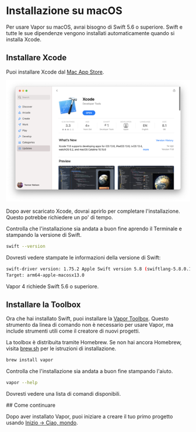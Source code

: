 # Installazione su macOS

Per usare Vapor su macOS, avrai bisogno di Swift 5.6 o superiore. Swift e tutte le sue dipendenze vengono installati automaticamente quando si installa Xcode.

## Installare Xcode

Puoi installare Xcode dal [Mac App Store](https://apps.apple.com/us/app/xcode/id497799835?mt=12).

![Xcode nel Mac App Store](../images/xcode-mac-app-store.png)

Dopo aver scaricato Xcode, dovrai aprirlo per completare l'installazione. Questo potrebbe richiedere un po' di tempo.

Controlla che l'installazione sia andata a buon fine aprendo il Terminale e stampando la versione di Swift.

```sh
swift --version
```

Dovresti vedere stampate le informazioni della versione di Swift:

```sh
swift-driver version: 1.75.2 Apple Swift version 5.8 (swiftlang-5.8.0.124.2 clang-1403.0.22.11.100)
Target: arm64-apple-macosx13.0
```

Vapor 4 richiede Swift 5.6 o superiore.

## Installare la Toolbox

Ora che hai installato Swift, puoi installare la [Vapor Toolbox](https://github.com/vapor/toolbox). Questo strumento da linea di comando non è necessario per usare Vapor, ma include strumenti utili come il creatore di nuovi progetti.

La toolbox è distribuita tramite Homebrew. Se non hai ancora Homebrew, visita <a href="https://brew.sh" target="_blank">brew.sh</a> per le istruzioni di installazione.

```sh
brew install vapor
```

Controlla che l'installazione sia andata a buon fine stampando l'aiuto.

```sh
vapor --help
```

Dovresti vedere una lista di comandi disponibili.

## Come continuare

Dopo aver installato Vapor, puoi iniziare a creare il tuo primo progetto usando [Inizio &rarr; Ciao, mondo](../getting-started/hello-world.it.md).
